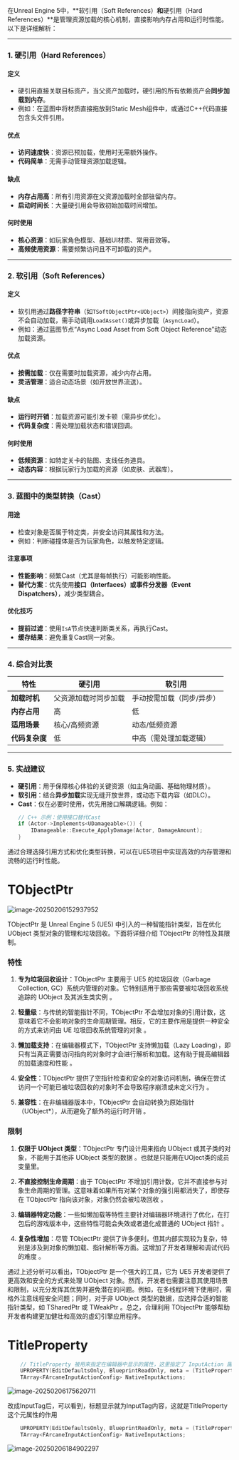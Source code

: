 在Unreal Engine 5中，**软引用（Soft References）**和**硬引用（Hard References）**是管理资源加载的核心机制，直接影响内存占用和运行时性能。以下是详细解析：

---

### **1. 硬引用（Hard References）**
#### **定义**
- 硬引用直接关联目标资产，当父资产加载时，硬引用的所有依赖资产会**同步加载到内存**。
- 例如：在蓝图中将材质直接拖放到Static Mesh组件中，或通过C++代码直接包含头文件引用。

#### **优点**
- **访问速度快**：资源已预加载，使用时无需额外操作。
- **代码简单**：无需手动管理资源加载逻辑。

#### **缺点**
- **内存占用高**：所有引用资源在父资源加载时全部驻留内存。
- **启动时间长**：大量硬引用会导致初始加载时间增加。

#### **何时使用**
- **核心资源**：如玩家角色模型、基础UI材质、常用音效等。
- **高频使用资源**：需要频繁访问且不可卸载的资产。

---

### **2. 软引用（Soft References）**
#### **定义**
- 软引用通过**路径字符串**（如`TSoftObjectPtr<UObject>`）间接指向资产，资源不会自动加载，需手动调用`LoadAsset()`或异步加载（`AsyncLoad`）。
- 例如：通过蓝图节点“Async Load Asset from Soft Object Reference”动态加载资源。

#### **优点**
- **按需加载**：仅在需要时加载资源，减少内存占用。
- **灵活管理**：适合动态场景（如开放世界流送）。

#### **缺点**
- **运行时开销**：加载资源可能引发卡顿（需异步优化）。
- **代码复杂度**：需处理加载状态和错误回调。

#### **何时使用**
- **低频资源**：如特定关卡的贴图、支线任务道具。
- **动态内容**：根据玩家行为加载的资源（如皮肤、武器库）。

---

### **3. 蓝图中的类型转换（Cast）**
#### **用途**
- 检查对象是否属于特定类，并安全访问其属性和方法。
- 例如：判断碰撞体是否为玩家角色，以触发特定逻辑。

#### **注意事项**
- **性能影响**：频繁Cast（尤其是每帧执行）可能影响性能。
- **替代方案**：优先使用**接口（Interfaces）**或**事件分发器（Event Dispatchers）**，减少类型耦合。

#### **优化技巧**
- **提前过滤**：使用`IsA`节点快速判断类关系，再执行Cast。
- **缓存结果**：避免重复Cast同一对象。

---

### **4. 综合对比表**
| **特性**       | **硬引用**           | **软引用**                |
| -------------- | -------------------- | ------------------------- |
| **加载时机**   | 父资源加载时同步加载 | 手动按需加载（同步/异步） |
| **内存占用**   | 高                   | 低                        |
| **适用场景**   | 核心/高频资源        | 动态/低频资源             |
| **代码复杂度** | 低                   | 中高（需处理加载逻辑）    |

---

### **5. 实战建议**
- **硬引用**：用于保障核心体验的关键资源（如主角动画、基础物理材质）。
- **软引用**：结合**异步加载**实现无缝开放世界，或动态下载内容（如DLC）。
- **Cast**：仅在必要时使用，优先用接口解耦逻辑。例如：
  ```cpp
  // C++ 示例：使用接口替代Cast
  if (Actor->Implements<UDamageable>()) {
      IDamageable::Execute_ApplyDamage(Actor, DamageAmount);
  }
  ```

通过合理选择引用方式和优化类型转换，可以在UE5项目中实现高效的内存管理和流畅的运行时性能。



# TObjectPtr

![image-20250206152937952](.\image-20250206152937952.png)

TObjectPtr 是 Unreal Engine 5 (UE5) 中引入的一种智能指针类型，旨在优化 UObject 类型对象的管理和垃圾回收。下面将详细介绍 TObjectPtr 的特性及其限制。

### 特性

1. **专为垃圾回收设计**：TObjectPtr 主要用于 UE5 的垃圾回收（Garbage Collection, GC）系统内管理的对象。它特别适用于那些需要被垃圾回收系统追踪的 UObject 及其派生类实例 。

2. **轻量级**：与传统的智能指针不同，TObjectPtr 不会增加对象的引用计数，这意味着它不会影响对象的生命周期管理。相反，它的主要作用是提供一种安全的方式来访问由 UE 垃圾回收系统管理的对象 。

3. **懒加载支持**：在编辑器模式下，TObjectPtr 支持懒加载（Lazy Loading），即只有当真正需要访问指向的对象时才会进行解析和加载。这有助于提高编辑器的加载速度和性能 。

4. **安全性**：TObjectPtr 提供了空指针检查和安全的对象访问机制，确保在尝试访问一个可能已被垃圾回收的对象时不会导致程序崩溃或未定义行为 。

5. **兼容性**：在非编辑器版本中，TObjectPtr 会自动转换为原始指针（UObject*），从而避免了额外的运行时开销 。

### 限制

1. **仅限于 UObject 类型**：TObjectPtr 专门设计用来指向 UObject 或其子类的对象，不能用于其他非 UObject 类型的数据 。也就是只能用在UOject类的成员变量里。

2. **不直接控制生命周期**：由于 TObjectPtr 不增加引用计数，它并不直接参与对象生命周期的管理。这意味着如果所有对某个对象的强引用都消失了，即使存在 TObjectPtr 指向该对象，对象仍然会被垃圾回收 。

3. **编辑器特定功能**：一些如懒加载等特性主要针对编辑器环境进行了优化，在打包后的游戏版本中，这些特性可能会失效或者退化成普通的 UObject 指针 。

4. **复杂性增加**：尽管 TObjectPtr 提供了许多便利，但其内部实现较为复杂，特别是涉及到对象的懒加载、指针解析等方面。这增加了开发者理解和调试代码的难度 。

通过上述分析可以看出，TObjectPtr 是一个强大的工具，它为 UE5 开发者提供了更高效和安全的方式来处理 UObject 对象。然而，开发者也需要注意其使用场景和限制，以充分发挥其优势并避免潜在的问题。例如，在多线程环境下使用时，需格外注意线程安全问题；同时，对于非 UObject 类型的数据，应选择合适的智能指针类型，如 TSharedPtr 或 TWeakPtr 。总之，合理利用 TObjectPtr 能够帮助开发者构建更加健壮和高效的虚幻引擎应用程序。



# TitleProperty

```c++
	// TitleProperty 被用来指定在编辑器中显示的属性，这里指定了 InputAction 属性作为显示的标题
	UPROPERTY(EditDefaultsOnly, BlueprintReadOnly, meta = (TitleProperty = "InputAction"))
	TArray<FArcaneInputActionConfig> NativeInputActions;
```

![image-20250206175620711](.\image-20250206175620711.png)

改成InputTag后，可以看到，标题显示就为InputTag内容，这就是TitleProperty这个元属性的作用

```c++
	UPROPERTY(EditDefaultsOnly, BlueprintReadOnly, meta = (TitleProperty = "InputTag"))
	TArray<FArcaneInputActionConfig> NativeInputActions;
```

![image-20250206184902297](.\image-20250206184902297.png)
